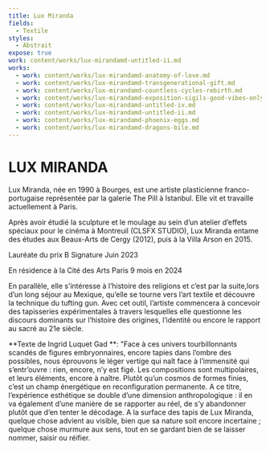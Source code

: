 ```yaml
---
title: Lux Miranda
fields:
  - Textile
styles:
  - Abstrait
expose: true
work: content/works/lux-mirandamd-untitled-ii.md
works:
  - work: content/works/lux-mirandamd-anatomy-of-love.md
  - work: content/works/lux-mirandamd-transgenerational-gift.md
  - work: content/works/lux-mirandamd-countless-cycles-rebirth.md
  - work: content/works/lux-mirandamd-exposition-sigils-good-vibes-only.md
  - work: content/works/lux-mirandamd-untitled-iv.md
  - work: content/works/lux-mirandamd-untitled-ii.md
  - work: content/works/lux-mirandamd-phoenix-eggs.md
  - work: content/works/lux-mirandamd-dragons-bile.md
---
```


# LUX MIRANDA

Lux Miranda, née en 1990 à Bourges, est une artiste plasticienne franco-portugaise représentée par la galerie     The Pill à Istanbul. Elle vit et travaille actuellement à Paris.

Après avoir étudié la sculpture et le moulage au sein d’un atelier d’effets spéciaux pour le cinéma à Montreuil (CLSFX STUDIO), Lux Miranda entame des études aux Beaux-Arts de Cergy (2012), puis à la Villa Arson en 2015.

Lauréate du prix B Signature Juin 2023

En résidence à la Cité des Arts Paris 9 mois en 2024

En parallèle, elle s’intéresse à l’histoire des religions et c’est par la suite,lors d’un long séjour au Mexique, qu’elle se tourne vers l’art textile et découvre la technique du tufting gun. Avec cet outil, l’artiste commencera à concevoir des tapisseries expérimentales à travers lesquelles elle questionne les discours dominants sur l’histoire des
origines, l’identité ou encore le rapport au sacré au 21e siècle.

\*\*Texte de Ingrid Luquet Gad	\*\*: "Face à ces univers tourbillonnants scandés de figures embryonnaires, encore tapies dans l’ombre des possibles, nous éprouvons le léger vertige qui naît face à l’immensité qui s’entr’ouvre : rien, encore, n’y est figé. Les compositions sont multipolaires, et leurs éléments, encore à naître. Plutôt qu’un cosmos de formes finies, c’est un champ énergétique en reconfiguration permanente. A ce titre, l’expérience esthétique se
double d’une dimension anthropologique : il en va également d’une manière de se rapporter au réel, de s’y abandonner plutôt que d’en tenter le décodage. A la surface des tapis de Lux Miranda, quelque chose advient au
visible, bien que sa nature soit encore incertaine ; quelque chose murmure aux sens, tout en se gardant bien de se laisser nommer, saisir ou réifier.

&#x9;			&#x9;
&#x9;													&#x9;
